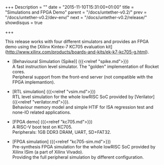 +++
Description = ""
date = "2015-11-10T15:31:00+01:00"
title = "Simulations and FPGA Demo"
parent = "/docs/untether-v0.2/"
prev = "/docs/untether-v0.2/dev-env/"
next = "/docs/untether-v0.2/release/"
showdisqus = true

+++

This release works with four different simulators and provides an FPGA demo using the [Xilinx Kintex-7 KC705 evaluation kit] (http://www.xilinx.com/products/boards-and-kits/ek-k7-kc705-g.html).

 * [Behavioural Simulation (Spike)] ({{<relref "spike.md">}})<br/>
   A fast instruction level simulator. The "golden" implementation of Rocket cores. <br/>
   Peripheral support from the front-end server (not compatible with the FPGA implemantion).

 * [RTL simulation] ({{<relref "vsim.md">}})<br/>
   RTL level simulation for the whole lowRISC SoC provided by [Verilator] ({{<relref "verilator.md">}}). <br/>
   Behaviour memory model and simple HTIF for ISA regression test and none-IO related applications.
   
 * [FPGA demo] ({{<relref "kc705.md">}})<br/>
   A RISC-V boot test on KC705. <br/>
   Peripherals: 1GB DDR3 DRAM, UART, SD+FAT32. <br/>

 * [FPGA simulation] ({{<relref "kc705-sim.md">}})<br/>
   Pre-synthesis FPGA simulation for the whole lowRISC SoC provided by Xilinx ISim (a part of Xilinx Vivado). <br/>
   Providing the full peripheral simulation by different configuration.
 